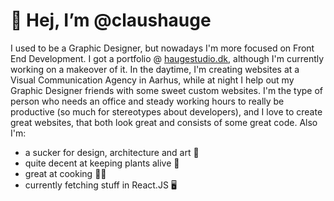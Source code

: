 # 👋 Hej, I’m @claushauge
I used to be a Graphic Designer, but nowadays I'm more focused on Front End Development. I got a portfolio @ [haugestudio.dk](https://haugestudio.dk), although I'm currently working on a makeover of it. In the daytime, I'm creating websites at a Visual Communication Agency in Aarhus, while at night I help out my Graphic Designer friends with some sweet custom websites. I'm the type of person who needs an office and steady working hours to really be productive (so much for stereotypes about developers), and I love to create great websites, that both look great and consists of some great code. Also I'm:
- a sucker for design, architecture and art 👀
- quite decent at keeping plants alive 🌱
- great at cooking 👨‍🍳
- currently fetching stuff in React.JS 🖥
<!---
claushauge/claushauge is a ✨ special ✨ repository because its `README.md` (this file) appears on your GitHub profile.
You can click the Preview link to take a look at your changes.
--->
